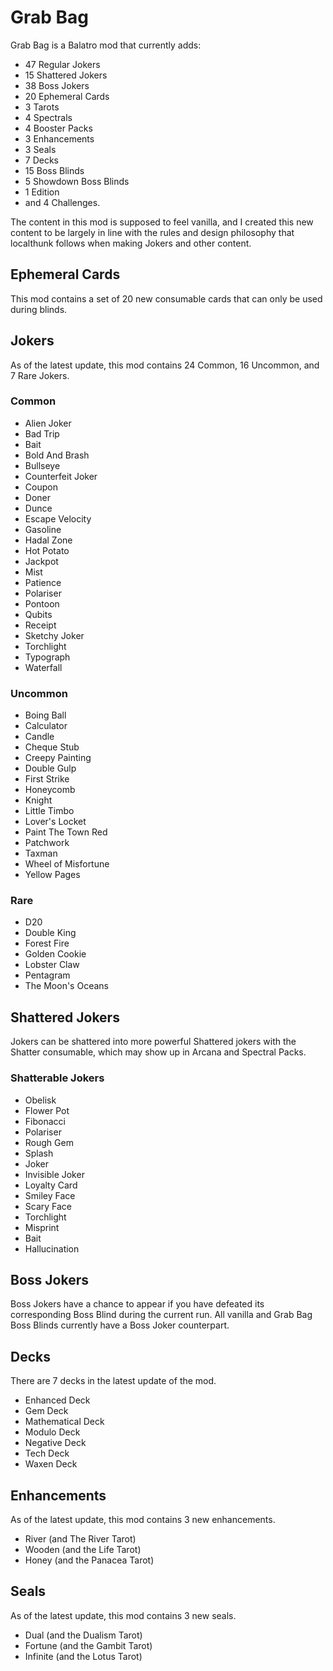 # Grab Bag
Grab Bag is a Balatro mod that currently adds: 
- 47 Regular Jokers
- 15 Shattered Jokers
- 38 Boss Jokers
- 20 Ephemeral Cards
- 3 Tarots
- 4 Spectrals
- 4 Booster Packs
- 3 Enhancements
- 3 Seals
- 7 Decks
- 15 Boss Blinds
- 5 Showdown Boss Blinds
- 1 Edition
- and 4 Challenges.

The content in this mod is supposed to feel vanilla, and I created this new content to be largely in line with the rules and design philosophy that localthunk follows when making Jokers and other content.

## Ephemeral Cards
This mod contains a set of 20 new consumable cards that can only be used during blinds.

## Jokers
As of the latest update, this mod contains 24 Common, 16 Uncommon, and 7 Rare Jokers.
### Common
- Alien Joker
- Bad Trip
- Bait
- Bold And Brash
- Bullseye
- Counterfeit Joker
- Coupon
- Doner
- Dunce
- Escape Velocity
- Gasoline
- Hadal Zone
- Hot Potato
- Jackpot
- Mist
- Patience
- Polariser
- Pontoon
- Qubits
- Receipt
- Sketchy Joker
- Torchlight
- Typograph
- Waterfall

### Uncommon
- Boing Ball
- Calculator
- Candle
- Cheque Stub
- Creepy Painting
- Double Gulp
- First Strike
- Honeycomb
- Knight
- Little Timbo
- Lover's Locket
- Paint The Town Red
- Patchwork
- Taxman
- Wheel of Misfortune
- Yellow Pages
  
### Rare
- D20
- Double King
- Forest Fire
- Golden Cookie
- Lobster Claw
- Pentagram
- The Moon's Oceans

## Shattered Jokers
Jokers can be shattered into more powerful Shattered jokers with the Shatter consumable, which may show up in Arcana and Spectral Packs.
### Shatterable Jokers
- Obelisk
- Flower Pot
- Fibonacci
- Polariser
- Rough Gem
- Splash
- Joker
- Invisible Joker
- Loyalty Card
- Smiley Face
- Scary Face
- Torchlight
- Misprint
- Bait
- Hallucination

## Boss Jokers
Boss Jokers have a chance to appear if you have defeated its corresponding Boss Blind during the current run. All vanilla and Grab Bag Boss Blinds currently have a Boss Joker counterpart.

## Decks
There are 7 decks in the latest update of the mod.
- Enhanced Deck
- Gem Deck
- Mathematical Deck
- Modulo Deck
- Negative Deck
- Tech Deck
- Waxen Deck
  
## Enhancements
As of the latest update, this mod contains 3 new enhancements.
- River (and The River Tarot)
- Wooden (and the Life Tarot)
- Honey (and the Panacea Tarot)

## Seals
As of the latest update, this mod contains 3 new seals.
- Dual (and the Dualism Tarot)
- Fortune (and the Gambit Tarot)
- Infinite (and the Lotus Tarot)
